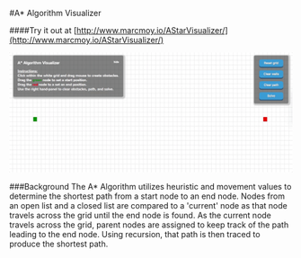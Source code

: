 #A* Algorithm Visualizer

####Try it out at [http://www.marcmoy.io/AStarVisualizer/](http://www.marcmoy.io/AStarVisualizer/)

![preview](preview.gif)

###Background
The A* Algorithm utilizes heuristic and movement values to determine the shortest path from a start node to an end node. Nodes from an open list and a closed list are compared to a 'current' node as that node travels across the grid until the end node is found. As the current node travels across the grid, parent nodes are assigned to keep track of the path leading to the end node. Using recursion, that path is then traced to produce the shortest path.
